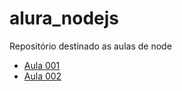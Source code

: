 # alura_nodejs
Repositório destinado as aulas de node

- [Aula 001](https://github.com/Alexbbianchi/alura_nodejs/blob/aula001)
- [Aula 002](https://github.com/Alexbbianchi/alura_nodejs/tree/aula002)

